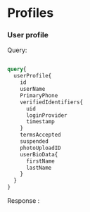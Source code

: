 # Profiles

### User profile

Query:

```graphql

query{
  userProfile{
    id
    userName
    PrimaryPhone
    verifiedIdentifiers{
      uid      
      loginProvider
      timestamp
    }
    termsAccepted
    suspended
    photoUploadID
    userBioData{
      firstName
      lastName
    }
  }
}

````

Response :

```json


```
